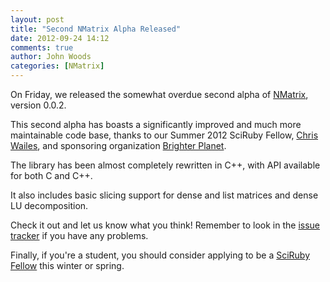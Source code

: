 ```yaml
---
layout: post
title: "Second NMatrix Alpha Released"
date: 2012-09-24 14:12
comments: true
author: John Woods
categories: [NMatrix]
---
```

On Friday, we released the somewhat overdue second alpha of [NMatrix](http://github.com/SciRuby/nmatrix), version 0.0.2.

This second alpha has boasts a significantly improved and much more maintainable code base, thanks to our Summer 2012
 SciRuby Fellow, [Chris Wailes](https://github.com/chriswailes), and sponsoring organization [Brighter Planet](http://brighterplanet.com). <!--more-->

The library has been almost completely rewritten in C++, with API available for both C and C++.

It also includes basic slicing support for dense and list matrices and dense LU decomposition.

Check it out and let us know what you think! Remember to look in the [issue tracker](https://github.com/SciRuby/nmatrix/issues?direction=desc&sort=created&state=open)
 if you have any problems.

Finally, if you're a student, you should consider applying to be a [SciRuby Fellow](/blog/2012/09/24/sciruby-receives-ruby-association-grant--fellowships-available/) this winter or spring.
